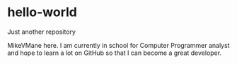 # hello-world
Just another repository

MikeVMane here. I am currently in school for Computer Programmer analyst and hope to learn a lot on GitHub so that I can become a great developer.
